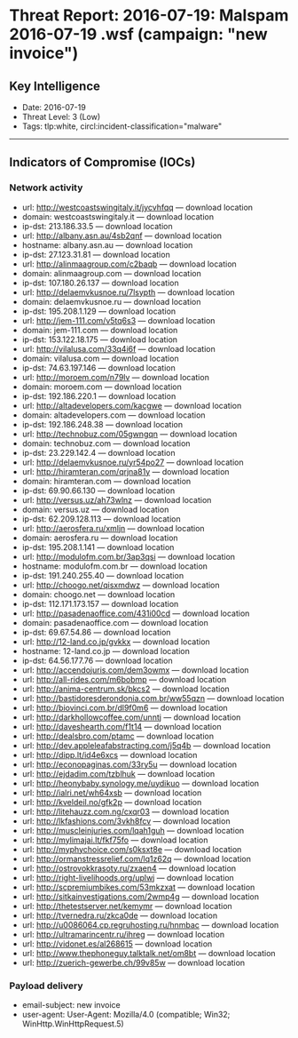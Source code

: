# Threat Report: 2016-07-19: Malspam 2016-07-19 .wsf (campaign: "new invoice")


## Key Intelligence
* Date: 2016-07-19
* Threat Level: 3 (Low)
* Tags: tlp:white, circl:incident-classification="malware"

---

## Indicators of Compromise (IOCs)
### Network activity
* url: http://westcoastswingitaly.it/jycvhfqq — download location
* domain: westcoastswingitaly.it — download location
* ip-dst: 213.186.33.5 — download location
* url: http://albany.asn.au/4sb2qnf — download location
* hostname: albany.asn.au — download location
* ip-dst: 27.123.31.81 — download location
* url: http://alinmaagroup.com/c2baqb — download location
* domain: alinmaagroup.com — download location
* ip-dst: 107.180.26.137 — download location
* url: http://delaemvkusnoe.ru/7lsypth — download location
* domain: delaemvkusnoe.ru — download location
* ip-dst: 195.208.1.129 — download location
* url: http://jem-111.com/v5tq6s3 — download location
* domain: jem-111.com — download location
* ip-dst: 153.122.18.175 — download location
* url: http://vilalusa.com/33q4i6f — download location
* domain: vilalusa.com — download location
* ip-dst: 74.63.197.146 — download location
* url: http://moroem.com/n79lv — download location
* domain: moroem.com — download location
* ip-dst: 192.186.220.1 — download location
* url: http://altadevelopers.com/kacgwe — download location
* domain: altadevelopers.com — download location
* ip-dst: 192.186.248.38 — download location
* url: http://technobuz.com/05gwngqn — download location
* domain: technobuz.com — download location
* ip-dst: 23.229.142.4 — download location
* url: http://delaemvkusnoe.ru/yr54po27 — download location
* url: http://hiramteran.com/qrjna81y — download location
* domain: hiramteran.com — download location
* ip-dst: 69.90.66.130 — download location
* url: http://versus.uz/ah73wlnz — download location
* domain: versus.uz — download location
* ip-dst: 62.209.128.113 — download location
* url: http://aerosfera.ru/xmljn — download location
* domain: aerosfera.ru — download location
* ip-dst: 195.208.1.141 — download location
* url: http://modulofm.com.br/3ap3qsi — download location
* hostname: modulofm.com.br — download location
* ip-dst: 191.240.255.40 — download location
* url: http://choogo.net/qisxmdwz — download location
* domain: choogo.net — download location
* ip-dst: 112.171.173.157 — download location
* url: http://pasadenaoffice.com/431i00cd — download location
* domain: pasadenaoffice.com — download location
* ip-dst: 69.67.54.86 — download location
* url: http://12-land.co.jp/gvkkx — download location
* hostname: 12-land.co.jp — download location
* ip-dst: 64.56.177.76 — download location
* url: http://accendojuris.com/dem3owmx — download location
* url: http://all-rides.com/m6bobmp — download location
* url: http://anima-centrum.sk/bkcs2 — download location
* url: http://bastidoresderondonia.com.br/ww55qzn — download location
* url: http://biovinci.com.br/dl9f0m6 — download location
* url: http://darkhollowcoffee.com/unntj — download location
* url: http://daveshearth.com/f1t14 — download location
* url: http://dealsbro.com/ptamc — download location
* url: http://dev.appleleafabstracting.com/j5q4b — download location
* url: http://dipp.lt/id4e6xcs — download location
* url: http://econopaginas.com/33ry5u — download location
* url: http://ejdadim.com/tzblhuk — download location
* url: http://heonybaby.synology.me/uydikuo — download location
* url: http://ialri.net/wh64xsb — download location
* url: http://kveldeil.no/gfk2p — download location
* url: http://litehauzz.com.ng/cxqr03 — download location
* url: http://lkfashions.com/3vkh8fcv — download location
* url: http://muscleinjuries.com/lqah1guh — download location
* url: http://mylimajai.lt/fkf75fo — download location
* url: http://myphychoice.com/s0ksxt8e — download location
* url: http://ormanstressrelief.com/lq1z62q — download location
* url: http://ostrovokkrasoty.ru/zxaen4 — download location
* url: http://right-livelihoods.org/uplwj — download location
* url: http://scpremiumbikes.com/53mkzxat — download location
* url: http://sitkainvestigations.com/2wmp4g — download location
* url: http://thetestserver.net/kemymr — download location
* url: http://tvernedra.ru/zkca0de — download location
* url: http://u0086064.cp.regruhosting.ru/hnmbac — download location
* url: http://ultramarincentr.ru/ihreg — download location
* url: http://vidonet.es/al268615 — download location
* url: http://www.thephoneguy.talktalk.net/om8bt — download location
* url: http://zuerich-gewerbe.ch/99v85w — download location

### Payload delivery
* email-subject: new invoice
* user-agent: User-Agent: Mozilla/4.0 (compatible; Win32; WinHttp.WinHttpRequest.5)
